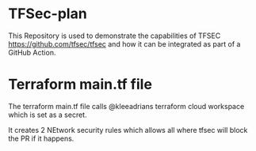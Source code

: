 # TFSec-plan

This Repository is used to demonstrate the capabilities of TFSEC https://github.com/tfsec/tfsec and how it can be integrated as part of a GitHub Action.

# Terraform main.tf file
The terraform main.tf file calls @kleeadrians terraform cloud workspace which is set as a secret. 

It creates 2 NEtwork security rules which allows all where tfsec will block the PR if it happens.


